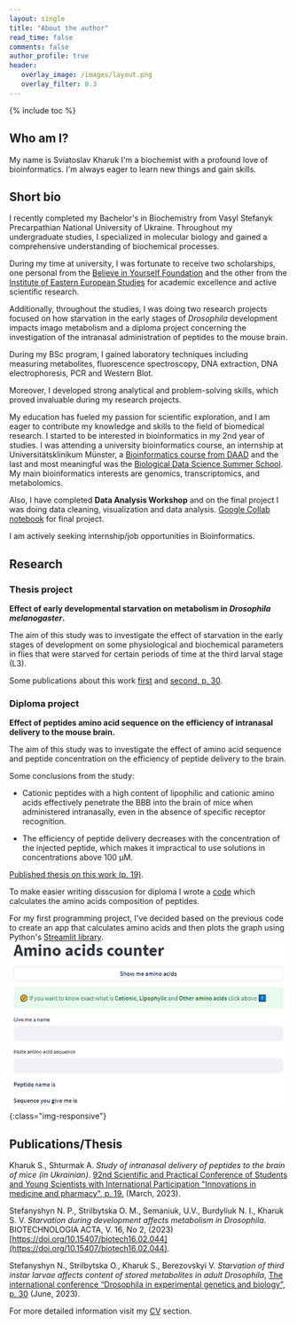```yaml
---
layout: single
title: "About the author"
read_time: false
comments: false
author_profile: true
header:
   overlay_image: /images/layout.png
   overlay_filter: 0.3
---
```

{% include toc %}

## Who am I?

My name is Sviatoslav Kharuk I'm a biochemist with a profound love of bioinformatics. I'm always eager to learn new things and gain skills.  

## Short bio 

I recently completed my Bachelor's in Biochemistry from Vasyl Stefanyk Precarpathian National University of Ukraine. Throughout my undergraduate studies, I specialized in molecular biology and gained a comprehensive understanding of biochemical processes.

During my time at university, I was fortunate to receive two scholarships, one personal from the [Believe in Yourself Foundation](https://pnu.edu.ua/en/blog/2021/10/17/33376/) and the other from the [Institute of Eastern European Studies](https://pnu.edu.ua/blog/2023/07/20/49054/) for academic excellence and active scientific research.

Additionally, throughout the studies, I was doing two research projects focused on how starvation in the early stages of *Drosophila* development impacts imago metabolism and a diploma project concerning the investigation of the intranasal administration of peptides to the mouse brain.

During my BSc program, I gained laboratory techniques including measuring metabolites, fluorescence spectroscopy, DNA extraction, DNA electrophoresis, PCR and Western Blot.

Moreover, I developed strong analytical and problem-solving skills, which proved invaluable during my research projects.

My education has fueled my passion for scientific exploration, and I am eager to contribute my knowledge and skills to the field of biomedical research. I started to be interested in bioinformatics in my 2nd year of studies. I was attending a university bioinformatics course, an internship at Universitätsklinikum Münster, a [Bioinformatics course from DAAD](http://lifesciencescourse.org/en/bioinformatics-course) and the last and most meaningful was the [Biological Data Science Summer School](https://www.bds3.org/). My main bioinformatics interests are genomics, transcriptomics, and metabolomics.

Also, I have completed **Data Analysis Workshop** and on the final project I was doing data cleaning, visualization and data analysis. [Google Collab notebook](https://colab.research.google.com/drive/1yp_4LjPw04aOXt08hlSHtHLHhCa2B1FI?usp=drive_open#scrollTo=yKvYEzkoUU67) for final project.

I am actively seeking internship/job opportunities in Bioinformatics.

## Research

### Thesis project
**Effect of early developmental starvation on metabolism in *Drosophila melanogaster*.**

The aim of this study was to investigate the effect of starvation in the early stages of development on some physiological and biochemical parameters in flies that were starved for certain periods of time at the third larval stage (L3). 

Some publications about this work [first](https://biotechnology.kiev.ua/index.php/en/journal-archive-en/2023-en/2023-no2-en/starvation-during-development-affects-metabolism-in-drosophila-n-p-stefanyshyn-o-m-strilbytska-u-v-semaniuk-n-i-burdyliuk-s-v-kharuk?highlight=WyJraGFydWsiXQ==) and [second, p. 30](https://kbb.pnu.edu.ua/wp-content/uploads/sites/28/2023/06/0032-abstract-book-degb-2023.pdf).

### Diploma project 
**Effect of peptides amino acid sequence on the efficiency of intranasal delivery to the mouse brain.**

The aim of this study was to investigate the effect of amino acid sequence and peptide concentration on the efficiency of peptide delivery to the brain. 

Some conclusions from the study: 
- Cationic peptides with a high content of lipophilic and cationic amino acids effectively penetrate the BBB into the brain of mice when administered intranasally, even in the absence of specific receptor recognition.

- The efficiency of peptide delivery decreases with the concentration of the injected peptide, which makes it impractical to use solutions in concentrations above 100 μM.

[Published thesis on this work (p. 19)](https://drive.google.com/drive/folders/1zSfoxwqkojo2uIWGn1w2Co5NgPunDLce).

To make easier writing disscusion for diploma I wrote a [code](https://github.com/sviatkh/bioinformatics/blob/main/protein%20properties%20for%20Diploma) which calculates the amino acids composition of peptides.

For my first programming project, I've decided based on the previous code to create an app that calculates amino acids and then plots the graph using Python's [Streamlit library](https://streamlit.io/).
![My app AminoAcidCounter](/images/AA_counter.png){:class="img-responsive"}




## Publications/Thesis
Kharuk S., Shturmak A. *Study of intranasal delivery of peptides to the brain of mice (in Ukrainian)*. [92nd Scientific and Practical Conference of Students and Young Scientists with International Participation "Innovations in medicine and pharmacy", p. 19.](https://drive.google.com/drive/folders/1zSfoxwqkojo2uIWGn1w2Co5NgPunDLce) (March, 2023).

Stefanyshyn N. P., Strilbytska O. M., Semaniuk, U.V., Burdyliuk N. I., Kharuk S. V. *Starvation during development affects metabolism in Drosophila*. BIOTECHNOLOGIA ACTA, V. 16, No 2, (2023)
[https://doi.org/10.15407/biotech16.02.044](https://doi.org/10.15407/biotech16.02.044).

Stefanyshyn N., Strilbytska O., Kharuk S., Berezovskyi V. *Starvation of third instar larvae affects content of stored metabolites in adult Drosophila*, [The international conference “Drosophila in experimental genetics and biology”, p. 30]((https://kbb.pnu.edu.ua/wp-content/uploads/sites/28/2023/06/0032-abstract-book-degb-2023.pdf)) (June, 2023).

For more detailed information visit my [CV](https://sviatkh.github.io/cv/) section.


